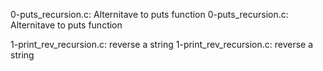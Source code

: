 0-puts_recursion.c: Alternitave to puts function
0-puts_recursion.c: Alternitave to puts function

1-print_rev_recursion.c: reverse a string
1-print_rev_recursion.c: reverse a string

